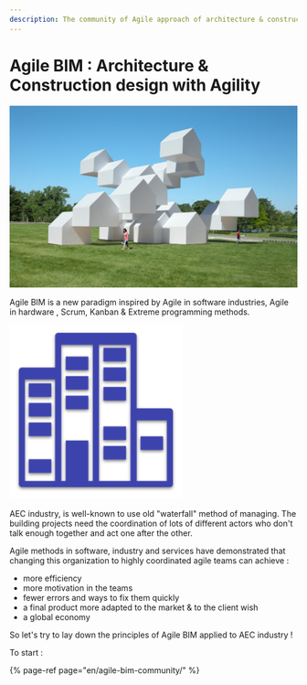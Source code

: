 ```yaml
---
description: The community of Agile approach of architecture & construction industry
---
```


# Agile BIM : Architecture & Construction design with Agility

![Agile BIM / Make Architecture design iterative and transparent](.gitbook/assets/agile_bim.jpeg)



Agile  BIM is a new paradigm inspired by Agile in software industries, Agile in hardware , Scrum, Kanban & Extreme programming methods. 

![agileBIM logo](.gitbook/assets/logo-agilebim.png)

AEC industry, is well-known to use old  "waterfall"  method of managing.  The building projects need the coordination of lots of different actors who don't talk enough together and  act one after the other. 

Agile methods in software, industry and services have demonstrated that changing this organization to  highly coordinated agile teams can achieve : 

* more efficiency 
* more motivation in the teams 
* fewer errors and ways to fix them quickly
* a final product more adapted to the market & to the client wish
* a global economy

So let's try to lay down the principles of Agile BIM applied to AEC industry !

To start : 

{% page-ref page="en/agile-bim-community/" %}


